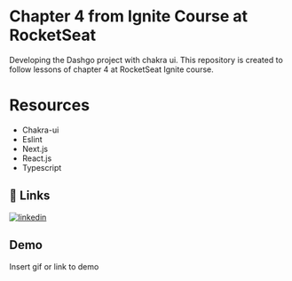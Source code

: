 # Chapter 4 from Ignite Course at RocketSeat

Developing the Dashgo project with chakra ui. This repository is created to follow lessons of chapter 4 at RocketSeat Ignite course.

# Resources

- Chakra-ui
- Eslint
- Next.js
- React.js
- Typescript

## 🔗 Links

[![linkedin](https://img.shields.io/badge/linkedin-0A66C2?style=for-the-badge&logo=linkedin&logoColor=white)](https://www.linkedin.com/in/vitorgonzaga/)

## Demo

Insert gif or link to demo
